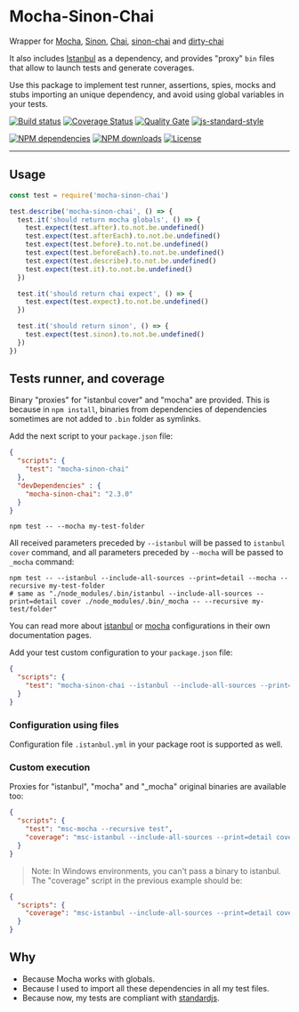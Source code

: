 # Mocha-Sinon-Chai

Wrapper for [Mocha][mocha-url], [Sinon][sinon-url], [Chai][chai-url], [sinon-chai][sinon-chai-url] and [dirty-chai][dirty-chai-url]

It also includes [Istanbul][istanbul-url] as a dependency, and provides "proxy" `bin` files that allow to launch tests and generate coverages.

Use this package to implement test runner, assertions, spies, mocks and stubs importing an unique dependency, and avoid using global variables in your tests.


[![Build status][travisci-image]][travisci-url] [![Coverage Status][coveralls-image]][coveralls-url] [![Quality Gate][quality-gate-image]][quality-gate-url] [![js-standard-style][standard-image]][standard-url]

[![NPM dependencies][npm-dependencies-image]][npm-dependencies-url] [![NPM downloads][npm-downloads-image]][npm-downloads-url] [![License][license-image]][license-url]

---

## Usage

```js
const test = require('mocha-sinon-chai')

test.describe('mocha-sinon-chai', () => {
  test.it('should return mocha globals', () => {
    test.expect(test.after).to.not.be.undefined()
    test.expect(test.afterEach).to.not.be.undefined()
    test.expect(test.before).to.not.be.undefined()
    test.expect(test.beforeEach).to.not.be.undefined()
    test.expect(test.describe).to.not.be.undefined()
    test.expect(test.it).to.not.be.undefined()
  })

  test.it('should return chai expect', () => {
    test.expect(test.expect).to.not.be.undefined()
  })

  test.it('should return sinon', () => {
    test.expect(test.sinon).to.not.be.undefined()
  })
})

```

## Tests runner, and coverage

Binary "proxies" for "istanbul cover" and "mocha" are provided. This is because in `npm install`, binaries from dependencies of dependencies sometimes are not added to `.bin` folder as symlinks.

Add the next script to your `package.json` file:

```json
{
  "scripts": {
    "test": "mocha-sinon-chai"
  },
  "devDependencies" : {
    "mocha-sinon-chai": "2.3.0"
  }
}
```

```shell
npm test -- --mocha my-test-folder
```

All received parameters preceded by `--istanbul` will be passed to `istanbul cover` command, and all parameters preceded by `--mocha` will be passed to `_mocha` command:

```shell
npm test -- --istanbul --include-all-sources --print=detail --mocha --recursive my-test-folder
# same as "./node_modules/.bin/istanbul --include-all-sources --print=detail cover ./node_modules/.bin/_mocha -- --recursive my-test/folder"
```

You can read more about [istanbul](https://github.com/gotwarlost/istanbul#configuring) or [mocha](https://mochajs.org/#usage) configurations in their own documentation pages.

Add your test custom configuration to your `package.json` file:
```json
{
  "scripts": {
    "test": "mocha-sinon-chai --istanbul --include-all-sources --print=detail --verbose --mocha --recursive my-test-folder"
  }
}
```

### Configuration using files

Configuration file `.istanbul.yml` in your package root is supported as well.

### Custom execution

Proxies for "istanbul", "mocha" and "_mocha" original binaries are available too:

```json
{
  "scripts": {
    "test": "msc-mocha --recursive test",
    "coverage": "msc-istanbul --include-all-sources --print=detail cover msc_mocha -- --recursive test"
  }
}
```

> Note: In Windows environments, you can't pass a binary to istanbul. The "coverage" script in the previous example should be:

```json
{
  "scripts": {
    "coverage": "msc-istanbul --include-all-sources --print=detail cover node_modules/mocha-sinon-chai/bin/msc_mocha -- --recursive test"
  }
}
```

## Why

* Because Mocha works with globals.
* Because I used to import all these dependencies in all my test files.
* Because now, my tests are compliant with [standardjs][standardjs-url].

[istanbul-url]: https://istanbul.js.org/
[mocha-url]: https://mochajs.org
[sinon-url]: http://sinonjs.org/
[chai-url]: http://www.chaijs.com
[sinon-chai-url]: https://www.npmjs.com/package/sinon-chai
[dirty-chai-url]: https://www.npmjs.com/package/dirty-chai
[standardjs-url]: https://standardjs.com/

[coveralls-image]: https://coveralls.io/repos/github/javierbrea/mocha-sinon-chai/badge.svg
[coveralls-url]: https://coveralls.io/github/javierbrea/mocha-sinon-chai
[license-image]: https://img.shields.io/npm/l/mocha-sinon-chai.svg
[license-url]: https://github.com/javierbrea/mocha-sinon-chai/blob/master/LICENSE
[npm-downloads-image]: https://img.shields.io/npm/dm/mocha-sinon-chai.svg
[npm-downloads-url]: https://www.npmjs.com/package/mocha-sinon-chai
[npm-dependencies-image]: https://img.shields.io/david/javierbrea/mocha-sinon-chai.svg
[npm-dependencies-url]: https://david-dm.org/javierbrea/mocha-sinon-chai
[travisci-image]: https://travis-ci.org/javierbrea/mocha-sinon-chai.svg?branch=master
[travisci-url]: https://travis-ci.org/javierbrea/mocha-sinon-chai
[quality-gate-image]: https://sonarcloud.io/api/project_badges/measure?project=mocha-sinon-chai&metric=alert_status
[quality-gate-url]: https://sonarcloud.io/dashboard?id=mocha-sinon-chai
[standard-image]: https://img.shields.io/badge/code%20style-standard-brightgreen.svg
[standard-url]: http://standardjs.com/
